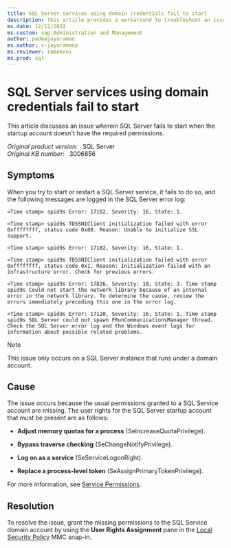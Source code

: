 ```yaml
---
title: SQL Server services using domain credentials fail to start 
description: This article provides a workaround to troubleshoot an issue when SQL Server fails to start when the startup account doesn't have the right permissions.
ms.date: 12/12/2022
ms.custom: sap:Administration and Management
author: padmajayaraman
ms.author: v-jayaramanp
ms.reviewer: ramakoni
ms.prod: sql
---
```


# SQL Server services using domain credentials fail to start

This article discusses an issue wherein SQL Server fails to start when the startup account doesn't have the required permissions.

_Original product version:_ &nbsp; SQL Server  
_Original KB number:_ &nbsp; 3006856

## Symptoms

When you try to start or restart a SQL Server service, it fails to do so, and the following messages are logged in the SQL Server error log:

```output
<Time stamp> spid9s Error: 17182, Severity: 16, State: 1.

<Time stamp> spid9s TDSSNIClient initialization failed with error 0xffffffff, status code 0x80. Reason: Unable to initialize SSL support.

<Time stamp> spid9s Error: 17182, Severity: 16, State: 1.

<Time stamp> spid9s TDSSNIClient initialization failed with error 0xffffffff, status code 0x1. Reason: Initialization failed with an infrastructure error. Check for previous errors.

<Time stamp> spid9s Error: 17826, Severity: 18, State: 3. Time stamp spid9s Could not start the network library because of an internal error in the network library. To determine the cause, review the errors immediately preceding this one in the error log.

<Time stamp> spid9s Error: 17120, Severity: 16, State: 1. Time stamp spid9s SQL Server could not spawn FRunCommunicationsManager thread. Check the SQL Server error log and the Windows event logs for information about possible related problems.
```

> [!NOTE]
> This issue only occurs on a SQL Server instance that runs under a domain account.

## Cause

The issue occurs because the usual permissions granted to a SQL Service account are missing. The user rights for the SQL Server startup account that must be present are as follows:

- **Adjust memory quotas for a process** (SeIncreaseQuotaPrivilege).

- **Bypass traverse checking** (SeChangeNotifyPrivilege).

- **Log on as a service** (SeServiceLogonRight).

- **Replace a process-level token** (SeAssignPrimaryTokenPrivilege).

For more information, see [Service Permissions](/sql/database-engine/configure-windows/configure-windows-service-accounts-and-permissions#Serv_Perm).

## Resolution

To resolve the issue, grant the missing permissions to the SQL Service domain account by using the **User Rights Assignment** pane in the [Local Security Policy](/windows/security/threat-protection/security-policy-settings/how-to-configure-security-policy-settings) MMC snap-in.
